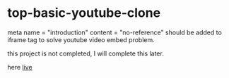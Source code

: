 # top-basic-youtube-clone

meta name = "introduction" content = "no-reference" should be added to iframe tag to solve youtube video embed problem.

this project is not completed, I will complete this later.

here [live](https://harunfr.github.io/top-basic-youtube-clone/)

